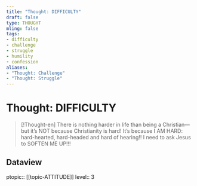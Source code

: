 ```yaml
---
title: "Thought: DIFFICULTY"
draft: false
type: THOUGHT
mling: false
tags:
- difficulty
- challenge
- struggle
- humility
- confession
aliases:
- "Thought: Challenge"
- "Thought: Struggle"
---
```

# Thought: DIFFICULTY
> [!Thought-en]
> There is nothing harder in life than being a Christian—but it’s NOT because Christianity is hard!
> It’s because I AM HARD: hard-hearted, hard-headed and hard of hearing!! 
> I need to ask Jesus to SOFTEN ME UP!!!

## Dataview
ptopic:: [[topic-ATTITUDE]]
level:: 3
